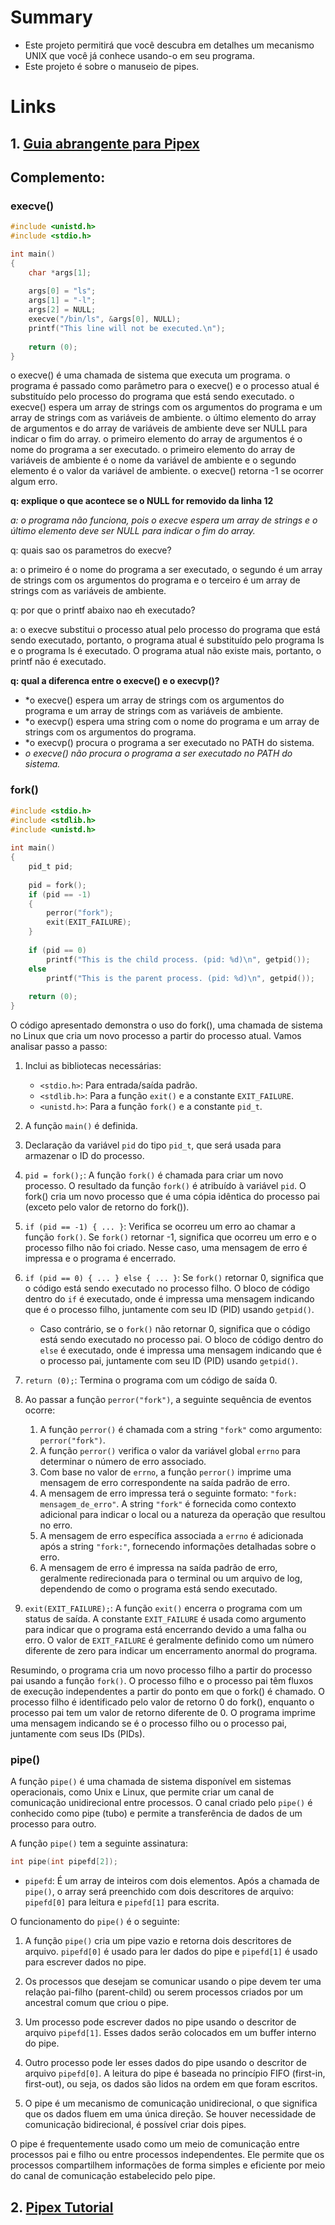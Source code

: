 # Summary

- Este projeto permitirá que você descubra em detalhes um mecanismo UNIX que você já conhece usando-o em seu programa.
- Este projeto é sobre o manuseio de pipes.

# Links

## 1. [Guia abrangente para Pipex](https://reactive.so/post/42-a-comprehensive-guide-to-pipex)

## Complemento:

### execve()

```c
#include <unistd.h>
#include <stdio.h>

int main()
{
	char *args[1];
 
	args[0] = "ls";
	args[1] = "-l";
	args[2] = NULL;
	execve("/bin/ls", &args[0], NULL);
	printf("This line will not be executed.\n");
 
	return (0);
}
```


o execve() é uma chamada de sistema que executa um programa.
o programa é passado como parâmetro para o execve() e o processo
atual é substituído pelo processo do programa que está sendo executado.
o execve() espera um array de strings com os argumentos do programa
e um array de strings com as variáveis de ambiente.
o último elemento do array de argumentos e do array de variáveis de
ambiente deve ser NULL para indicar o fim do array.
o primeiro elemento do array de argumentos é o nome do programa a ser
executado.
o primeiro elemento do array de variáveis de ambiente é o nome da
variável de ambiente e o segundo elemento é o valor da variável de
ambiente.
o execve() retorna -1 se ocorrer algum erro.

**q: explique o que acontece se o NULL for removido da linha 12**

*a: o programa não funciona, pois o execve espera um array de strings
   e o último elemento deve ser NULL para indicar o fim do array.*

q: quais sao os parametros do execve?

a: o primeiro é o nome do programa a ser executado, o segundo é um array
   de strings com os argumentos do programa e o terceiro é um array de
   strings com as variáveis de ambiente.

q: por que o printf abaixo nao eh executado?

a: o execve substitui o processo atual pelo processo do programa que
   está sendo executado, portanto, o programa atual é substituído pelo
   programa ls e o programa ls é executado. O programa atual não existe
   mais, portanto, o printf não é executado.

**q: qual a diferenca entre o execve() e o execvp()?**

- *o execve() espera um array de strings com os argumentos do programa
e um array de strings com as variáveis de ambiente.
- *o execvp() espera uma string com o nome do programa e um array de
strings com os argumentos do programa.
- *o execvp() procura o programa a ser executado no PATH do sistema.
- *o execve() não procura o programa a ser executado no PATH do sistema.*


### fork()
```c
#include <stdio.h>
#include <stdlib.h>
#include <unistd.h>
 
int main()
{
	pid_t pid;
 
	pid = fork();
	if (pid == -1)
	{
		perror("fork");
		exit(EXIT_FAILURE);
	}
 
	if (pid == 0)
		printf("This is the child process. (pid: %d)\n", getpid());
	else
		printf("This is the parent process. (pid: %d)\n", getpid());
 
	return (0);
}
```

O código apresentado demonstra o uso do fork(), uma chamada de sistema no Linux que cria um novo processo a partir do processo atual. Vamos analisar passo a passo:

1. Inclui as bibliotecas necessárias:
   - `<stdio.h>`: Para entrada/saída padrão.
   - `<stdlib.h>`: Para a função `exit()` e a constante `EXIT_FAILURE`.
   - `<unistd.h>`: Para a função `fork()` e a constante `pid_t`.

2. A função `main()` é definida.

3. Declaração da variável `pid` do tipo `pid_t`, que será usada para armazenar o ID do processo.

4. `pid = fork();`: A função `fork()` é chamada para criar um novo processo. O resultado da função `fork()` é atribuído à variável `pid`. O fork() cria um novo processo que é uma cópia idêntica do processo pai (exceto pelo valor de retorno do fork()).

5. `if (pid == -1) { ... }`: Verifica se ocorreu um erro ao chamar a função `fork()`. Se `fork()` retornar -1, significa que ocorreu um erro e o processo filho não foi criado. Nesse caso, uma mensagem de erro é impressa e o programa é encerrado.

6. `if (pid == 0) { ... } else { ... }`: Se `fork()` retornar 0, significa que o código está sendo executado no processo filho. O bloco de código dentro do `if` é executado, onde é impressa uma mensagem indicando que é o processo filho, juntamente com seu ID (PID) usando `getpid()`.
   - Caso contrário, se o `fork()` não retornar 0, significa que o código está sendo executado no processo pai. O bloco de código dentro do `else` é executado, onde é impressa uma mensagem indicando que é o processo pai, juntamente com seu ID (PID) usando `getpid()`.

7. `return (0);`: Termina o programa com um código de saída 0.

8. Ao passar a função `perror("fork")`, a seguinte sequência de eventos ocorre:
	1. A função `perror()` é chamada com a string `"fork"` como argumento: `perror("fork")`.
	2. A função `perror()` verifica o valor da variável global `errno` para determinar o número de erro associado.
	3. Com base no valor de `errno`, a função `perror()` imprime uma mensagem de erro correspondente na saída padrão de erro.
	4. A mensagem de erro impressa terá o seguinte formato: `"fork: mensagem_de_erro"`. A string `"fork"` é fornecida como contexto adicional para indicar o local ou a natureza da operação que resultou no erro.
	5. A mensagem de erro específica associada a `errno` é adicionada após a string `"fork:"`, fornecendo informações detalhadas sobre o erro.
	6. A mensagem de erro é impressa na saída padrão de erro, geralmente redirecionada para o terminal ou um arquivo de log, dependendo de como o programa está sendo executado. 

9. `exit(EXIT_FAILURE);`: A função `exit()` encerra o programa com um status de saída. A constante `EXIT_FAILURE` é usada como argumento para indicar que o programa está encerrando devido a uma falha ou erro. O valor de `EXIT_FAILURE` é geralmente definido como um número diferente de zero para indicar um encerramento anormal do programa.

Resumindo, o programa cria um novo processo filho a partir do processo pai usando a função `fork()`. O processo filho e o processo pai têm fluxos de execução independentes a partir do ponto em que o fork() é chamado. O processo filho é identificado pelo valor de retorno 0 do fork(), enquanto o processo pai tem um valor de retorno diferente de 0. O programa imprime uma mensagem indicando se é o processo filho ou o processo pai, juntamente com seus IDs (PIDs).




### pipe()

A função `pipe()` é uma chamada de sistema disponível em sistemas operacionais, como Unix e Linux, que permite criar um canal de comunicação unidirecional entre processos. O canal criado pelo `pipe()` é conhecido como pipe (tubo) e permite a transferência de dados de um processo para outro.

A função `pipe()` tem a seguinte assinatura:

```c
int pipe(int pipefd[2]);
```

- `pipefd`: É um array de inteiros com dois elementos. Após a chamada de `pipe()`, o array será preenchido com dois descritores de arquivo: `pipefd[0]` para leitura e `pipefd[1]` para escrita.

O funcionamento do `pipe()` é o seguinte:

1. A função `pipe()` cria um pipe vazio e retorna dois descritores de arquivo. `pipefd[0]` é usado para ler dados do pipe e `pipefd[1]` é usado para escrever dados no pipe.

2. Os processos que desejam se comunicar usando o pipe devem ter uma relação pai-filho (parent-child) ou serem processos criados por um ancestral comum que criou o pipe.

3. Um processo pode escrever dados no pipe usando o descritor de arquivo `pipefd[1]`. Esses dados serão colocados em um buffer interno do pipe.

4. Outro processo pode ler esses dados do pipe usando o descritor de arquivo `pipefd[0]`. A leitura do pipe é baseada no princípio FIFO (first-in, first-out), ou seja, os dados são lidos na ordem em que foram escritos.

5. O pipe é um mecanismo de comunicação unidirecional, o que significa que os dados fluem em uma única direção. Se houver necessidade de comunicação bidirecional, é possível criar dois pipes.

O pipe é frequentemente usado como um meio de comunicação entre processos pai e filho ou entre processos independentes. Ele permite que os processos compartilhem informações de forma simples e eficiente por meio do canal de comunicação estabelecido pelo pipe.

## 2. [Pipex Tutorial](https://csnotes.medium.com/pipex-tutorial-42-project-4469f5dd5901)